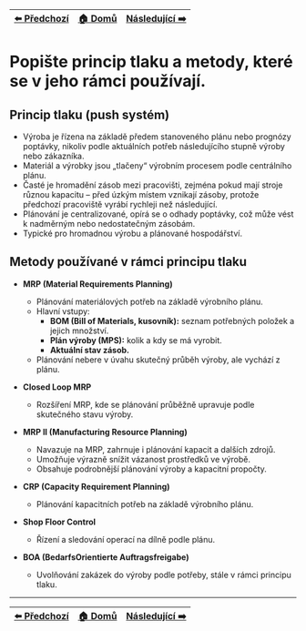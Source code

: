 <div align="center">

| [⬅️ Předchozí](otazka_28.md) | [🏠 Domů](../../README.md) | [Následující ➡️](otazka_30.md) |
|:-------------------------:|:---------------------------:|:-----------------------------:|

</div>

# Popište princip tlaku a metody, které se v jeho rámci používají.

## Princip tlaku (push systém)

- Výroba je řízena na základě předem stanoveného plánu nebo prognózy poptávky, nikoliv podle aktuálních potřeb následujícího stupně výroby nebo zákazníka.
- Materiál a výrobky jsou „tlačeny“ výrobním procesem podle centrálního plánu.
- Časté je hromadění zásob mezi pracovišti, zejména pokud mají stroje různou kapacitu – před úzkým místem vznikají zásoby, protože předchozí pracoviště vyrábí rychleji než následující.
- Plánování je centralizované, opírá se o odhady poptávky, což může vést k nadměrným nebo nedostatečným zásobám.
- Typické pro hromadnou výrobu a plánované hospodářství.

## Metody používané v rámci principu tlaku

- **MRP (Material Requirements Planning)**
    - Plánování materiálových potřeb na základě výrobního plánu.
    - Hlavní vstupy:
        - **BOM (Bill of Materials, kusovník):** seznam potřebných položek a jejich množství.
        - **Plán výroby (MPS):** kolik a kdy se má vyrobit.
        - **Aktuální stav zásob.**
    - Plánování nebere v úvahu skutečný průběh výroby, ale vychází z plánu.

- **Closed Loop MRP**
    - Rozšíření MRP, kde se plánování průběžně upravuje podle skutečného stavu výroby.

- **MRP II (Manufacturing Resource Planning)**
    - Navazuje na MRP, zahrnuje i plánování kapacit a dalších zdrojů.
    - Umožňuje výrazně snížit vázanost prostředků ve výrobě.
    - Obsahuje podrobnější plánování výroby a kapacitní propočty.

- **CRP (Capacity Requirement Planning)**
    - Plánování kapacitních potřeb na základě výrobního plánu.

- **Shop Floor Control**
    - Řízení a sledování operací na dílně podle plánu.

- **BOA (BedarfsOrientierte Auftragsfreigabe)**
    - Uvolňování zakázek do výroby podle potřeby, stále v rámci principu tlaku.

---

<div align="center">

| [⬅️ Předchozí](otazka_28.md) | [🏠 Domů](../../README.md) | [Následující ➡️](otazka_30.md) |
|:-------------------------:|:---------------------------:|:-----------------------------:|

</div>